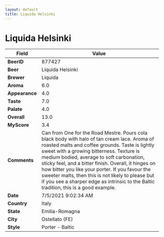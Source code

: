 ```yaml
---
layout: default
title: Liquida Helsinki
---
```


# Liquida Helsinki

| Field         | Value     |
|---------------|-----------|
| **BeerID** | 877427 |
| **Beer** | Liquida Helsinki |
| **Brewer** | Liquida |
| **Aroma** | 6.0 |
| **Appearance** | 4.0 |
| **Taste** | 7.0 |
| **Palate** | 4.0 |
| **Overall** | 13.0 |
| **MyScore** | 3.4 |
| **Comments** | Can from One for the Road Mestre. Pours cola black body with halo of tan cream lace. Aroma of roasted malts and coffee grounds. Taste is lightly sweet with a growing bitterness. Texture is medium bodied, average to soft carbonation, sticky feel, and a bitter finish. Overall, it hinges on how bitter you like your porter. If you favour the sweeter malts, then this is not likely to please but if you see a sharper edge as intrinsic to the Baltic tradition, this is a good example. |
| **Date** | 7/5/2021 9:02:34 AM |
| **Country** | Italy |
| **State** | Emilia-Romagna |
| **City** | Ostellato &#40;FE&#41; |
| **Style** | Porter - Baltic |
